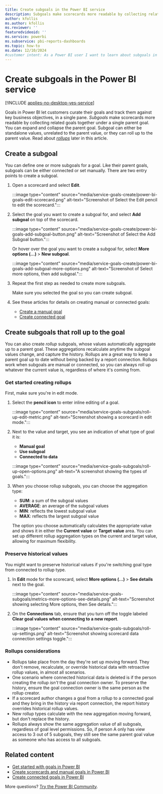 ```yaml
---
title: Create subgoals in the Power BI service
description: Subgoals make scorecards more readable by collecting related goals together under a single parent goal.
author: kfollis
ms.author: kfollis
ms.reviewer: ''
featuredvideoid: ''
ms.service: powerbi
ms.subservice: pbi-reports-dashboards
ms.topic: how-to
ms.date: 12/10/2024
#customer intent: As a Power BI user I want to learn about subgoals in scorecards and how to create them in the Power BI service.
---
```


# Create subgoals in the Power BI service

[!INCLUDE [applies-no-desktop-yes-service](../includes/applies-no-desktop-yes-service.md)]

Goals in Power BI let customers curate their goals and track them against key business objectives, in a single pane. *Subgoals* make scorecards more readable by collecting related goals together under a single parent goal. You can expand and collapse the parent goal. Subgoal can either be standalone values, unrelated to the parent value, or they can roll up to the parent value. Read about [*rollups*](#get-started-creating-rollups) later in this article.

## Create a subgoal

You can define one or more subgoals for a goal. Like their parent goals, subgoals can be either connected or set manually. There are two entry points to create a subgoal.

1. Open a scorecard and select **Edit**.

   :::image type="content" source="media/service-goals-create/power-bi-goals-edit-scorecard.png" alt-text="Screenshot of Select the Edit pencil to edit the scorecard.":::

1. Select the goal you want to create a subgoal for, and select **Add subgoal** on top of the scorecard.

    :::image type="content" source="media/service-goals-create/power-bi-goals-add-subgoal-button.png" alt-text="Screenshot of Select the Add Subgoal button.":::

    Or hover over the goal you want to create a subgoal for, select **More options (...)** > **New subgoal**.  

    :::image type="content" source="media/service-goals-create/power-bi-goals-add-subgoal-more-options.png" alt-text="Screenshot of Select more options, then add subgoal.":::

1. Repeat the first step as needed to create more subgoals.

    Make sure you selected the goal so you can create subgoal.

1. See these articles for details on creating manual or connected goals:

    - [Create a manual goal](service-goals-create.md#step-2-create-a-manual-metric)
    - [Create connected goal](service-goals-create-connected.md)

## Create subgoals that roll up to the goal

You can also create *rollup* subgoals, whose values automatically aggregate up to a parent goal. These aggregations recalculate anytime the subgoal values change, and capture the history. Rollups are a great way to keep a parent goal up to date without being backed by a report connection. Rollups work when subgoals are manual or connected, so you can always roll up whatever the current value is, regardless of where it's coming from.

### Get started creating rollups

First, make sure you're in edit mode.  

1. Select the **pencil icon** to enter inline editing of a goal.  

    :::image type="content" source="media/service-goals-subgoals/roll-up-edit-metric.png" alt-text="Screenshot showing a scorecard in edit mode.":::

1. Next to the value and target, you see an indication of what type of goal it is:

    - **Manual goal**
    - **Use subgoal**
    - **Connected to data**

    :::image type="content" source="media/service-goals-subgoals/roll-up-open-options.png" alt-text="A screenshot showing the types of goals.":::

1. When you choose rollup subgoals, you can choose the aggregation type:

    - **SUM**: a sum of the subgoal values
    - **AVERAGE**: an average of the subgoal values
    - **MIN**: reflects the lowest subgoal value
    - **MAX**: reflects the largest subgoal value

    The option you choose automatically calculates the appropriate value and shows it in either the **Current value** or **Target value** area. You can set up different rollup aggregation types on the current and target value, allowing for maximum flexibility.

### Preserve historical values

You might want to preserve historical values if you're switching goal type from connected to rollup type.

1. In **Edit** mode for the scorecard, select **More options (...)** > **See details** next to the goal.

    :::image type="content" source="media/service-goals-subgoals/metrics-more-options-see-details.png" alt-text="Screenshot showing selecting More options, then See details.":::

2. On the **Connections** tab, ensure that you turn off the toggle labeled **Clear goal values when connecting to a new report**.

    :::image type="content" source="media/service-goals-subgoals/roll-up-settings.png" alt-text="Screenshot showing scorecard data connection settings toggle.":::

### Rollups considerations

- Rollups take place from the day they're set up moving forward. They don't remove, recalculate, or override historical data with retroactive rollup values, in almost all scenarios.
- One scenario where connected historical data is deleted is if the person creating the rollup *isn't* the goal connection owner. To preserve the history, ensure the goal connection owner is the same person as the rollup creator.
- If a scorecard author changes a goal from a rollup to a connected goal and they bring in the history via report connection, the report history overrides historical rollup values.
- New rollup types calculate with the new aggregation moving forward, but don't replace the history.
- Rollups always show the same aggregation value of all subgoals, regardless of goal level permissions. So, if person A only has view access to 3 out of 5 subgoals, they still see the same parent goal value as someone who has access to all subgoals.  

## Related content

- [Get started with goals in Power BI](service-goals-introduction.md)
- [Create scorecards and manual goals in Power BI](service-goals-create.md)
- [Create connected goals in Power BI](service-goals-create-connected.md)

More questions? [Try the Power BI Community](https://community.powerbi.com/).
